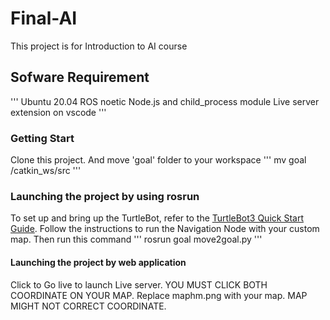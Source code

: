 # Final-AI
This project is for Introduction to AI course

## Sofware Requirement
'''
Ubuntu 20.04
ROS noetic
Node.js and child_process module
Live server extension on vscode
'''

### Getting Start
Clone this project. And move 'goal' folder to your workspace
'''
mv goal /catkin_ws/src
'''

### Launching the project by using rosrun
To set up and bring up the TurtleBot, refer to the [TurtleBot3 Quick Start Guide](https://emanual.robotis.com/docs/en/platform/turtlebot3/quick-start/). Follow the instructions to run the Navigation Node with your custom map.
Then run this command
'''
rosrun goal move2goal.py
'''

#### Launching the project by web application
Click to Go live to launch Live server.
YOU MUST CLICK BOTH COORDINATE ON YOUR MAP.
Replace maphm.png with your map.
MAP MIGHT NOT CORRECT COORDINATE.
